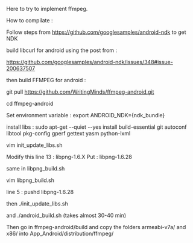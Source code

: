 Here to try to implement ffmpeg.

How to compilate : 

Follow steps from https://github.com/googlesamples/android-ndk
to get NDK

build libcurl for android using the post from :

https://github.com/googlesamples/android-ndk/issues/348#issue-200637507

then build FFMPEG for android :

git pull https://github.com/WritingMinds/ffmpeg-android.git

cd ffmpeg-android

Set environment variable :
export ANDROID_NDK={ndk_bundle}

install libs :
sudo apt-get --quiet --yes install build-essential git autoconf libtool pkg-config gperf gettext yasm python-lxml

vim init_update_libs.sh 

Modify this line 13 : libpng-1.6.X
Put : libpng-1.6.28

same in libpng_build.sh

vim libpng_build.sh

line 5 : pushd libpng-1.6.28

then ./init_update_libs.sh

and ./android_build.sh (takes almost 30-40 min)



Then go in ffmpeg-android/build and copy the folders armeabi-v7a/ and x86/ into
App_Android/distribution/ffmpeg/
